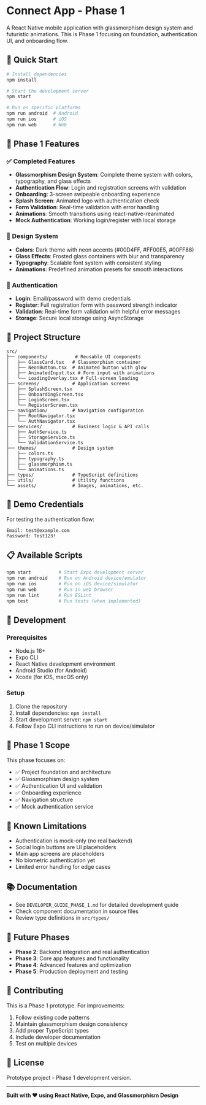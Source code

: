 # Connect App - Phase 1

A React Native mobile application with glassmorphism design system and futuristic animations. This is Phase 1 focusing on foundation, authentication UI, and onboarding flow.

## 🚀 Quick Start

```bash
# Install dependencies
npm install

# Start the development server
npm start

# Run on specific platforms
npm run android  # Android
npm run ios      # iOS
npm run web      # Web
```

## 📱 Phase 1 Features

### ✅ Completed Features

- **Glassmorphism Design System**: Complete theme system with colors, typography, and glass effects
- **Authentication Flow**: Login and registration screens with validation
- **Onboarding**: 3-screen swipeable onboarding experience
- **Splash Screen**: Animated logo with authentication check
- **Form Validation**: Real-time validation with error handling
- **Animations**: Smooth transitions using react-native-reanimated
- **Mock Authentication**: Working login/register with local storage

### 🎨 Design System

- **Colors**: Dark theme with neon accents (#00D4FF, #FF00E5, #00FF88)
- **Glass Effects**: Frosted glass containers with blur and transparency
- **Typography**: Scalable font system with consistent styling
- **Animations**: Predefined animation presets for smooth interactions

### 🔐 Authentication

- **Login**: Email/password with demo credentials
- **Register**: Full registration form with password strength indicator
- **Validation**: Real-time form validation with helpful error messages
- **Storage**: Secure local storage using AsyncStorage

## 📂 Project Structure

```
src/
├── components/          # Reusable UI components
│   ├── GlassCard.tsx   # Glassmorphism container
│   ├── NeonButton.tsx  # Animated button with glow
│   ├── AnimatedInput.tsx # Form input with animations
│   └── LoadingOverlay.tsx # Full-screen loading
├── screens/            # Application screens
│   ├── SplashScreen.tsx
│   ├── OnboardingScreen.tsx
│   ├── LoginScreen.tsx
│   └── RegisterScreen.tsx
├── navigation/         # Navigation configuration
│   ├── RootNavigator.tsx
│   └── AuthNavigator.tsx
├── services/           # Business logic & API calls
│   ├── AuthService.ts
│   ├── StorageService.ts
│   └── ValidationService.ts
├── themes/             # Design system
│   ├── colors.ts
│   ├── typography.ts
│   ├── glassmorphism.ts
│   └── animations.ts
├── types/              # TypeScript definitions
├── utils/              # Utility functions
└── assets/             # Images, animations, etc.
```

## 🧪 Demo Credentials

For testing the authentication flow:

```
Email: test@example.com
Password: Test123!
```

## 📋 Available Scripts

```bash
npm start          # Start Expo development server
npm run android    # Run on Android device/emulator
npm run ios        # Run on iOS device/simulator
npm run web        # Run in web browser
npm run lint       # Run ESLint
npm test           # Run tests (when implemented)
```

## 🔧 Development

### Prerequisites

- Node.js 16+
- Expo CLI
- React Native development environment
- Android Studio (for Android)
- Xcode (for iOS, macOS only)

### Setup

1. Clone the repository
2. Install dependencies: `npm install`
3. Start development server: `npm start`
4. Follow Expo CLI instructions to run on device/simulator

## 🎯 Phase 1 Scope

This phase focuses on:
- ✅ Project foundation and architecture
- ✅ Glassmorphism design system
- ✅ Authentication UI and validation
- ✅ Onboarding experience
- ✅ Navigation structure
- ✅ Mock authentication service

## 🚧 Known Limitations

- Authentication is mock-only (no real backend)
- Social login buttons are UI placeholders
- Main app screens are placeholders
- No biometric authentication yet
- Limited error handling for edge cases

## 📚 Documentation

- See `DEVELOPER_GUIDE_PHASE_1.md` for detailed development guide
- Check component documentation in source files
- Review type definitions in `src/types/`

## 🔮 Future Phases

- **Phase 2**: Backend integration and real authentication
- **Phase 3**: Core app features and functionality  
- **Phase 4**: Advanced features and optimization
- **Phase 5**: Production deployment and testing

## 🤝 Contributing

This is a Phase 1 prototype. For improvements:
1. Follow existing code patterns
2. Maintain glassmorphism design consistency
3. Add proper TypeScript types
4. Include developer documentation
5. Test on multiple devices

## 📄 License

Prototype project - Phase 1 development version.

---

**Built with ❤️ using React Native, Expo, and Glassmorphism Design**